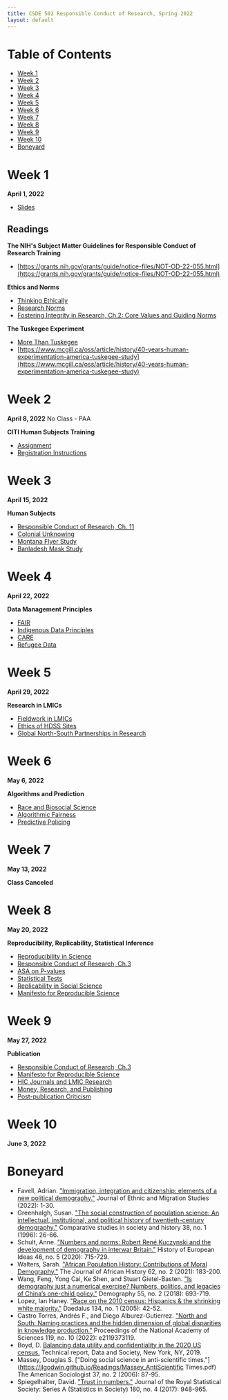 ```yaml
---
title: CSDE 502 Responsible Conduct of Research, Spring 2022
layout: default
---
```




# Table of Contents

* [Week 1](#week-1)
* [Week 2](#week-2)
* [Week 3](#week-3)
* [Week 4](#week-4)
* [Week 5](#week-5)
* [Week 6](#week-6)
* [Week 7](#week-7)
* [Week 8](#week-8)
* [Week 9](#week-9)
* [Week 10](#week-10)
* [Boneyard](#boneyard)


# Week 1

**April 1, 2022**
  *  [Slides](https://jlgodwin.github.io/CSDE502-Sp22/Slides/Week%201/CSDE%20502%20Week%201_20220401.pdf)

## Readings

**The NIH's Subject Matter Guidelines for Responsible Conduct of Research Training**
  *  [https://grants.nih.gov/grants/guide/notice-files/NOT-OD-22-055.html](https://grants.nih.gov/grants/guide/notice-files/NOT-OD-22-055.html)

**Ethics and Norms**
  * [Thinking Ethically](https://jlgodwin.github.io/CSDE502-Sp22/Readings/Week%201/ThinkingEthically.pdf)
  * [Research Norms](https://jlgodwin.github.io/CSDE502-Sp22/Readings/Week%201/MertonianNorms.pdf)
  * [Fostering Integrity in Research, Ch.2: Core Values and Guiding Norms](https://jlgodwin.github.io/CSDE502-Sp22/Readings/Week%201/Fostering%20Integrity_Ch2.pdf)

**The Tuskegee Experiment**
  *  [More Than Tuskegee](Readings/Week%201/Scharff_MoreThanTuskegee.pdf)
  *  [https://www.mcgill.ca/oss/article/history/40-years-human-experimentation-america-tuskegee-study](https://www.mcgill.ca/oss/article/history/40-years-human-experimentation-america-tuskegee-study)
  
# Week 2

**April 8, 2022**
No Class - PAA
 
 **CITI Human Subjects Training**
   *  [Assignment](https://jlgodwin.github.io/CITI%20Materials/CITI%20Assignment%20Instructions.pdf)
   *  [Registration Instructions](https://jlgodwin.github.io/CITI%20Materials/CITI_RegistrationInstructions.pdf)
  
# Week 3

**April 15, 2022**

**Human Subjects**
  * [Responsible Conduct of Research, Ch. 11](https://jlgodwin.github.io/Readings/Week%203/Responsible%20Conduct%20of%20Research_Ch11.pdf)
  * [Colonial Unknowing](https://jlgodwin.github.io/Readings/Week%203/ColonialUnknowing_IRBs_2019.pdf)
  * [Montana Flyer Study](https://jlgodwin.github.io/Readings/Week%203/MontanaFlyerStudy.pdf)
  * [Banladesh Mask Study](https://jlgodwin.github.io/Readings/Week%203/BangladeshMaskStudy.pdf)

# Week 4

**April 22, 2022**

**Data Management Principles**
  * [FAIR](https://jlgodwin.github.io/Readings/Week%204/FairData.pdf)
  * [Indigenous Data Principles](https://jlgodwin.github.io/Readings/Week%204/IndigenousDataUS_Carroll.pdf)
  * [CARE](https://jlgodwin.github.io/Readings/Week%204/CAREPrinciples_Carroll.pdf)
  * [Refugee Data](https://jlgodwin.github.io/Readings/Week%204/StopStealingOurStories.pdf)

# Week 5

**April 29, 2022**

**Research in LMICs**
  * [Fieldwork in LMICs](https://jlgodwin.github.io/Readings/Week%205/LMIC_FieldworkEthics.pdf)
  * [Ethics of HDSS Sites](https://jlgodwin.github.io/Readings/Week%205/HDSS_Ethics.pdf)
  * [Global North-South Partnerships in Research](https://jlgodwin.github.io/Readings/Week%205/GlobalNorthSouthResearch.pdf)

# Week 6

**May 6, 2022**

**Algorithms and Prediction**
  * [Race and Biosocial Science](https://jlgodwin.github.io/Readings/Week%206/RobertsRollins_2020_ARS.pdf)
  * [Algorithmic Fairness](https://jlgodwin.github.io/Readings/Week%206/AlgorithmicFairness_2021_ARS.pdf)
  * [Predictive Policing](https://jlgodwin.github.io/Readings/Week%206/ProPublica_PredictivePolicing_2016.pdf)


# Week 7

**May 13, 2022**

**Class Canceled**

# Week 8

**May 20, 2022**

**Reproducibility, Replicability, Statistical Inference**
  * [Reproducibility in Science](https://jlgodwin.github.io/Readings/Week%207/ReproducibilityinScience_Summary.pdf)
  * [Responsible Conduct of Research, Ch.3](https://jlgodwin.github.io/Readings/Week%207/Responsible%20Conduct%20of%20Research_Ch3.pdf)
  * [ASA on P-values](https://jlgodwin.github.io/Readings/Week%207/Wasserstein_ASAStatementonPValues.pdf)
  * [Statistical Tests](https://jlgodwin.github.io/Readings/Week%207/Greenland_StatisticalTests.pdf)
  * [Replicability in Social Science](https://jlgodwin.github.io/Readings/Week%207/Freese_ReplicationinSocialScience.pdf)
  * [Manifesto for Reproducible Science](https://jlgodwin.github.io/Readings/Week%207/Munafo_ManifestoforReproducibleScience.pdf)

# Week 9

**May 27, 2022**

**Publication**
  * [Responsible Conduct of Research, Ch.3](https://jlgodwin.github.io/Readings/Week%208/Responsible%20Conduct%20of%20Research_Ch3.pdf)
  * [Manifesto for Reproducible Science](https://jlgodwin.github.io/Readings/Week%208/Munafo_ManifestoforReproducibleScience.pdf)
  * [HIC Journals and LMIC Research](https://jlgodwin.github.io/Readings/Week%208/HICJournals.pdf)
  * [Money, Research, and Publishing](https://jlgodwin.github.io/Readings/Week%208/GatesIHMELancet.pdf)
  * [Post-publication Criticism](https://jlgodwin.github.io/Readings/Week%208/TheObesityWars.pdf)


# Week 10

**June 3, 2022**

# Boneyard

  * Favell, Adrian. ["Immigration, integration and citizenship: elements of a new political demography."](https://jlgodwin.github.io/Readings/Favell_ImmigrationDemography_2022.pdf) Journal of Ethnic and Migration Studies (2022): 1-30.
  * Greenhalgh, Susan. ["The social construction of population science: An intellectual, institutional, and political history of twentieth-century demography."](https://jlgodwin.github.io/Readings/Greenhalgh_SocConstructionPopScience_1996.pdf) Comparative studies in society and history 38, no. 1 (1996): 26-66.
  * Schult, Anne. ["Numbers and norms: Robert René Kuczynski and the development of demography in interwar Britain."](https://jlgodwin.github.io/Readings/Schult_NumbersNorms_PrewarBritain_2020.pdf) History of European Ideas 46, no. 5 (2020): 715-729.
  * Walters, Sarah. ["African Population History: Contributions of Moral Demography."](https://jlgodwin.github.io/Readings/Walters_AfricanPopHistory_MoralDem_2021.pdf) The Journal of African History 62, no. 2 (2021): 183-200.
  * Wang, Feng, Yong Cai, Ke Shen, and Stuart Gietel-Basten. ["Is demography just a numerical exercise? Numbers, politics, and legacies of China’s one-child policy."](https://jlgodwin.github.io/Readings/Wang_Cai_DemographyOneChild_2018.pdf) Demography 55, no. 2 (2018): 693-719.
  * Lopez, Ian Haney. ["Race on the 2010 census: Hispanics & the shrinking white majority."](https://jlgodwin.github.io/Readings/Lopez_2010CensusHispanic_2005.pdf) Daedalus 134, no. 1 (2005): 42-52.
  * Castro Torres, Andrés F., and Diego Alburez-Gutierrez. ["North and South: Naming practices and the hidden dimension of global disparities in knowledge production."](https://jlgodwin.github.io/Readings/CastroTorres_NorthSouthNaming_2022.pdf) Proceedings of the National Academy of Sciences 119, no. 10 (2022): e2119373119.
  * Boyd, D. [Balancing data utility and confidentiality in the 2020 US census.](https://jlgodwin.github.io/Readings/Boyd_BalancingDataUtility.pdf) Technical report, Data and Society, New York, NY, 2019.
  * Massey, Douglas S. ["Doing social science in anti-scientific times."](https://jlgodwin.github.io/Readings/Massey_AntiScientific Times.pdf) The American Sociologist 37, no. 2 (2006): 87-95.
  * Spiegelhalter, David. ["Trust in numbers."](Speigelhalter_TrustinNumbers.pdf) Journal of the Royal Statistical Society: Series A (Statistics in Society) 180, no. 4 (2017): 948-965.


